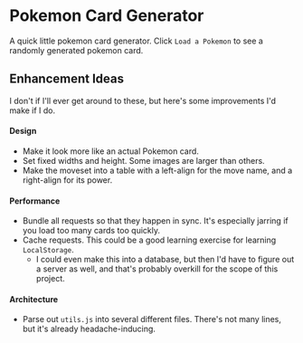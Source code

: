 # Pokemon Card Generator
A quick little pokemon card generator. Click `Load a Pokemon` to see a randomly generated pokemon card.

## Enhancement Ideas
I don't if I'll ever get around to these, but here's some improvements I'd make if I do.
#### Design
- Make it look more like an actual Pokemon card.
- Set fixed widths and height. Some images are larger than others.
- Make the moveset into a table with a left-align for the move name, and a right-align for its power.
#### Performance
- Bundle all requests so that they happen in sync. It's especially jarring if you load too many cards too quickly.
- Cache requests. This could be a good learning exercise for learning `LocalStorage`.
    - I could even make this into a database, but then I'd have to figure out a server as well, and that's probably overkill for the scope of this project.
#### Architecture
- Parse out `utils.js` into several different files. There's not many lines, but it's already headache-inducing.
